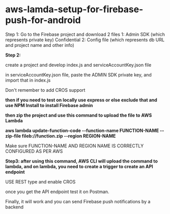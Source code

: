 # aws-lamda-setup-for-firebase-push-for-android

Step 1:
Go to the Firebase project and download 2 files
1: Admin SDK (which represents private key) Confidential
2: Config file (which represents db URL and project name and other info)

**Step 2:**

create a project and develop index.js and serviceAccountKey.json file

in serviceAccountKey.json file, paste the ADMIN SDK private key, and import that in index.js

Don't remember to add CROS support

**then if you need to test on locally use express or else exclude that and use NPM Install to install Firebase admin**

**then zip the project and use this command to upload the file to AWS Lambda**

**aws lambda update-function-code --function-name FUNCTION-NAME --zip-file fileb://function.zip --region REGION-NAME**

   Make sure FUNCTION-NAME AND REGION NAME IS CORRECTLY CONFIGURED AS PER AWS

**Step3: after using this command, AWS CLI will upload the command to lambda, and on lambda, you need to create a trigger to create an API endpoint**

   USE REST type and enable CROS 
   
   once you get the API endpoint test it on Postman. 

   Finally, it will work and you can send Firebase push notifications by a backend

